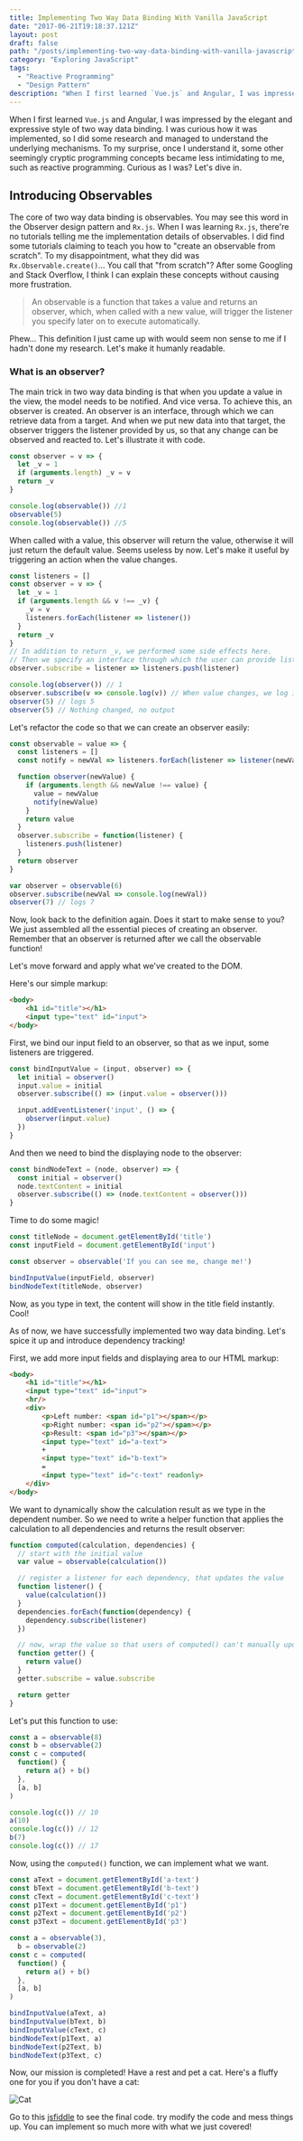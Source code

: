 ```yaml
---
title: Implementing Two Way Data Binding With Vanilla JavaScript
date: "2017-06-21T19:18:37.121Z"
layout: post
draft: false
path: "/posts/implementing-two-way-data-binding-with-vanilla-javascript"
category: "Exploring JavaScript"
tags:
  - "Reactive Programming"
  - "Design Pattern"
description: "When I first learned `Vue.js` and Angular, I was impressed by the elegant and expressive style of two way data binding. I was curious how it was implemented, so I did some research and managed to understand the underlying mechanisms. To my surprise, once I understand it, some other seemingly cryptic programming concepts became less intimidating to me, such as reactive programming."
---
```


When I first learned `Vue.js` and Angular, I was impressed by the elegant and
expressive style of two way data binding. I was curious how it was implemented, so I did some research and managed to
understand the underlying mechanisms. To my surprise, once I understand it, some other seemingly cryptic programming concepts became less
intimidating to me, such as reactive programming. Curious as I was?
Let's dive in.

## Introducing Observables

The core of two way data binding is observables. You may see
this word in the Observer design pattern and `Rx.js`. When I was learning
`Rx.js`, there're no tutorials telling me the implementation details of
observables. I did find some tutorials claiming to teach you how to "create an observable from
scratch". To my disappointment, what they did was `Rx.Observable.create()`...
You call that "from scratch"? After some Googling and Stack Overflow, I think
I can explain these concepts without causing more frustration.

> An observable is a function that takes a value and returns an observer, which,
> when called with a new value, will trigger the listener you specify later on
> to execute automatically.

Phew... This definition I just came up with would seem non sense to me if I
hadn't done my research. Let's make it humanly readable.

### What is an observer?

The main trick in two way data binding is that when you update a value in the
view, the model needs to be notified. And vice versa. To achieve this, an
observer is created. An observer is an interface, through which we can retrieve
data from a target. And when we put new data into that target, the observer
triggers the listener provided by us, so that any change can be observed and reacted to. Let's illustrate it with code.

```javascript
const observer = v => {
  let _v = 1
  if (arguments.length) _v = v
  return _v
}

console.log(observable()) //1
observable(5)
console.log(observable()) //5
```

When called with a value, this observer will return the value, otherwise it will
just return the default value. Seems useless by now. Let's make it useful by
triggering an action when the value changes.

```javascript
const listeners = []
const observer = v => {
  let _v = 1
  if (arguments.length && v !== _v) {
    _v = v
    listeners.forEach(listener => listener())
  }
  return _v
}
// In addition to return _v, we performed some side effects here.
// Then we specify an interface through which the user can provide listeners.
observer.subscribe = listener => listeners.push(listener)

console.log(observer()) // 1
observer.subscribe(v => console.log(v)) // When value changes, we log it to the console.
observer(5) // logs 5
observer(5) // Nothing changed, no output
```

Let's refactor the code so that we can create an observer easily:

```javascript
const observable = value => {
  const listeners = []
  const notify = newVal => listeners.forEach(listener => listener(newVal))

  function observer(newValue) {
    if (arguments.length && newValue !== value) {
      value = newValue
      notify(newValue)
    }
    return value
  }
  observer.subscribe = function(listener) {
    listeners.push(listener)
  }
  return observer
}

var observer = observable(6)
observer.subscribe(newVal => console.log(newVal))
observer(7) // logs 7
```

Now, look back to the definition again. Does it start to make sense to you? We
just assembled all the essential pieces of creating an observer. Remember that an
observer is returned after we call the observable function!

Let's move forward and apply what we've created to the DOM.

Here's our simple markup:

```html
<body>
    <h1 id="title"></h1>
    <input type="text" id="input">
</body>
```

First, we bind our input field to an observer, so that as we input, some listeners are triggered.

```javascript
const bindInputValue = (input, observer) => {
  let initial = observer()
  input.value = initial
  observer.subscribe(() => (input.value = observer()))

  input.addEventListener('input', () => {
    observer(input.value)
  })
}
```

And then we need to bind the displaying node to the observer:

```javascript
const bindNodeText = (node, observer) => {
  const initial = observer()
  node.textContent = initial
  observer.subscribe(() => (node.textContent = observer()))
}
```

Time to do some magic!

```javascript
const titleNode = document.getElementById('title')
const inputField = document.getElementById('input')

const observer = observable('If you can see me, change me!')

bindInputValue(inputField, observer)
bindNodeText(titleNode, observer)
```

Now, as you type in text, the content will show in the title field instantly. Cool!

As of now, we have successfully implemented two way data binding. Let's spice it up and introduce dependency tracking!

First, we add more input fields and displaying area to our HTML markup:

```html
<body>
    <h1 id="title"></h1>
    <input type="text" id="input">
    <hr/>
    <div>
        <p>Left number: <span id="p1"></span></p>
        <p>Right number: <span id="p2"></span></p>
        <p>Result: <span id="p3"></span></p>
        <input type="text" id="a-text">
        +
        <input type="text" id="b-text">
        =
        <input type="text" id="c-text" readonly>
    </div>
</body>
```

We want to dynamically show the calculation result as we type in the dependent number. So we need to write a helper function that applies the calculation to all dependencies and returns the result observer:

```javascript
function computed(calculation, dependencies) {
  // start with the initial value
  var value = observable(calculation())

  // register a listener for each dependency, that updates the value
  function listener() {
    value(calculation())
  }
  dependencies.forEach(function(dependency) {
    dependency.subscribe(listener)
  })

  // now, wrap the value so that users of computed() can't manually update the value
  function getter() {
    return value()
  }
  getter.subscribe = value.subscribe

  return getter
}
```

Let's put this function to use:

```javascript
const a = observable(8)
const b = observable(2)
const c = computed(
  function() {
    return a() + b()
  },
  [a, b]
)

console.log(c()) // 10
a(10)
console.log(c()) // 12
b(7)
console.log(c()) // 17
```

Now, using the `computed()` function, we can implement what we want.

```javascript
const aText = document.getElementById('a-text')
const bText = document.getElementById('b-text')
const cText = document.getElementById('c-text')
const p1Text = document.getElementById('p1')
const p2Text = document.getElementById('p2')
const p3Text = document.getElementById('p3')

const a = observable(3),
  b = observable(2)
const c = computed(
  function() {
    return a() + b()
  },
  [a, b]
)

bindInputValue(aText, a)
bindInputValue(bText, b)
bindInputValue(cText, c)
bindNodeText(p1Text, a)
bindNodeText(p2Text, b)
bindNodeText(p3Text, c)
```

Now, our mission is completed! Have a rest and pet a cat. Here's a fluffy one for you if you don't have a cat:

![Cat](https://s3-ap-southeast-1.amazonaws.com/lei-gallery/blog/posts/fluffy-cat.jpg)

Go to this [jsfiddle](https://jsfiddle.net/leihuang/bevxvoL9/1/) to see the final code. try modify the code and mess things up. You can implement so much more with what we just covered!
